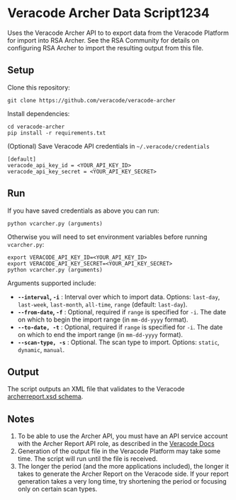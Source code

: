 # Veracode Archer Data Script1234

Uses the Veracode Archer API to to export data from the Veracode Platform for import into RSA Archer. See the RSA Community for details on configuring RSA Archer to import the resulting output from this file.

## Setup

Clone this repository:

    git clone https://github.com/veracode/veracode-archer

Install dependencies:

    cd veracode-archer
    pip install -r requirements.txt

(Optional) Save Veracode API credentials in `~/.veracode/credentials`

    [default]
    veracode_api_key_id = <YOUR_API_KEY_ID>
    veracode_api_key_secret = <YOUR_API_KEY_SECRET>

## Run

If you have saved credentials as above you can run:

    python vcarcher.py (arguments)

Otherwise you will need to set environment variables before running `vcarcher.py`:

    export VERACODE_API_KEY_ID=<YOUR_API_KEY_ID>
    export VERACODE_API_KEY_SECRET=<YOUR_API_KEY_SECRET>
    python vcarcher.py (arguments)

Arguments supported include:

* **`--interval`, `-i`** : Interval over which to import data. Options: `last-day`, `last-week`, `last-month`, `all-time`, `range` (default: `last-day`).
* **`--from-date`, `-f`** : Optional, required if `range` is specified for `-i`. The date on which to begin the import range (in `mm-dd-yyyy` format).
* **`--to-date, -t`** : Optional, required if `range` is specified for `-i`. The date on which to end the import range (in `mm-dd-yyyy` format).
* **`--scan-type, -s`** : Optional. The scan type to import. Options: `static`, `dynamic`, `manual`.

## Output

The script outputs an XML file that validates to the Veracode [archerreport.xsd schema](https://docs.veracode.com/r/juWk3S4IpxRp~wtVbHDe2A/root).

## Notes

1. To be able to use the Archer API, you must have an API service account with the Archer Report API role, as described in the [Veracode Docs](https://docs.veracode.com/r/0LNPZSWsET5w7F4GQsTM_A/root)
2. Generation of the output file in the Veracode Platform may take some time. The script will run until the file is received.
3. The longer the period (and the more applications included), the longer it takes to generate the Archer Report on the Veracode side. If your report generation takes a very long time, try shortening the period or focusing only on certain scan types.
